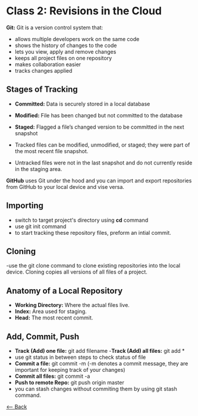 # Class 2: Revisions in the Cloud

**Git:** Git is a version control system that:
- allows multiple developers work on the same code
- shows the history of changes to the code
- lets you view, apply and remove changes
- keeps all project files on one repository
- makes collaboration easier
- tracks changes applied

## Stages of Tracking
- **Committed:** Data is securely stored in a local database
- **Modified:** File has been changed but not committed to the database
- **Staged:** Flagged a file’s changed version to be committed in the next snapshot

- Tracked files can be modified, unmodified, or staged; they were part of the most recent file snapshot.
- Untracked files were not in the last snapshot and do not currently reside in the staging area.
 
**GitHub** uses Git under the hood and you can import and export repositories from GitHub to your local device and vise versa.

## Importing
- switch to target project's directory using **cd** command
- use git init command 
- to start tracking these repository files, preform an intial commit.

## Cloning
-use the git clone command to clone existing repositories into the local device. Cloning copies all versions of all files of a project.

## Anatomy of a Local Repository
- **Working Directory:** Where the actual files live.
- **Index:** Area used for staging.
- **Head:** The most recent commit.

## Add, Commit, Push
- **Track (Add) one file:** git add filename
-**Track (Add) all files:** git add *
- use git status in between steps to check status of file
- **Commit a file:** git commit -m (-m denotes a commit message, they are important for keeping track of your changes)
- **Commit all files:** git commit -a
- **Push to remote Repo:** git push origin master
- you can stash changes without commiting them by using git stash command.

[<-- Back](README.md)
 
